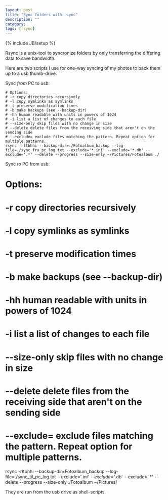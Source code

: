 ```yaml
---
layout: post
title: "Sync folders with rsync"
description: ""
category: 
tags: [rsync]
---
```

{% include JB/setup %}

Rsync is a unix-tool to syncronize folders by only transferring the differing data to save bandwidth.

Here are two scripts I use for one-way syncing of my photos
to back them up to a usb thumb-drive.

Sync _from_ PC to usb:

    # Options:
    # -r copy directories recursively
    # -l copy symlinks as symlinks
    # -t preserve modification times
    # -b make backups (see --backup-dir)
    # -hh human readable with units in powers of 1024
    # -i list a list of changes to each file
    # --size-only skip files with no change in size
    # --delete delete files from the receiving side that aren't on the sending side
    # --exclude= exclude files matching the pattern. Repeat option for multiple patterns.
    rsync -rltbhhi --backup-dir=./Fotoalbum_backup --log-file=./sync_fra_pc_log.txt --exclude='*.ini' --exclude='*.db' --exclude='.*' --delete --progress --size-only ~/Pictures/Fotoalbum ./ 

Sync _to_ PC from usb:

   # Options:
   # -r copy directories recursively
   # -l copy symlinks as symlinks
   # -t preserve modification times
   # -b make backups (see --backup-dir)
   # -hh human readable with units in powers of 1024
   # -i list a list of changes to each file
   # --size-only skip files with no change in size
   # --delete delete files from the receiving side that aren't on the sending side
   # --exclude= exclude files matching the pattern. Repeat option for multiple patterns.
   rsync -rltbhhi --backup-dir=Fotoalbum_backup --log-file=./sync_til_pc_log.txt --exclude='*.ini' --exclude='*.db' --exclude='.*' --delete --progress --size-only ./Fotoalbum ~/Pictures/ 


They are run from the usb drive as shell-scripts.


